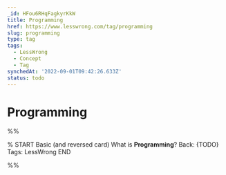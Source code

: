 ```yaml
---
_id: HFou6RHqFagkyrKkW
title: Programming
href: https://www.lesswrong.com/tag/programming
slug: programming
type: tag
tags:
  - LessWrong
  - Concept
  - Tag
synchedAt: '2022-09-01T09:42:26.633Z'
status: todo
---
```


# Programming


%%

% START
Basic (and reversed card)
What is **Programming**?
Back: {TODO}
Tags: LessWrong
END
<!--ID: 1663156957614-->


%%
	
